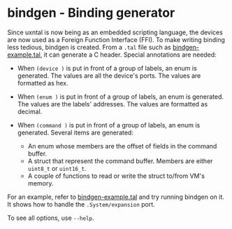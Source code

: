 # bindgen - Binding generator

Since uxntal is now being as an embedded scripting language, the devices are now used as a Foreign Function Interface (FFI).
To make writing binding less tedious, bindgen is created.
From a `.tal` file such as [bindgen-example.tal](./bindgen-example.tal), it can generate a C header.
Special annotations are needed:

* When `(device )` is put in front of a group of labels, an enum is generated.
  The values are all the device's ports.
  The values are formatted as hex.
* When `(enum )` is put in front of a group of labels, an enum is generated.
  The values are the labels' addresses.
  The values are formatted as decimal.
* When `(command )` is put in front of a group of labels, an enum is generated.
  Several items are generated:

  * An enum whose members are the offset of fields in the command buffer.
  * A struct that represent the command buffer.
    Members are either `uint8_t` or `uint16_t`.
  * A couple of functions to read or write the struct to/from VM's memory.

For an example, refer to [bindgen-example.tal](./bindgen-example.tal) and try running bindgen on it.
It shows how to handle the `.System/expansion` port.

To see all options, use `--help`.
